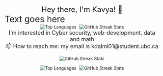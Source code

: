<!-- Center-aligned text with increased font size -->
<div align="center" style="font-size: 24px;">Hey there, I'm Kavya! 👋</div>
<span style="font-size:2.0em;">Text goes here</span>

<!-- Center-aligned grid layout -->
<div align="center" style="display: flex; justify-content: center; align-items: center; gap: 10px;">
  <!-- First image -->
  <div>
    <img src="https://github-readme-stats.vercel.app/api/top-langs/?username=KavyaDalmia&theme=radical" alt="Top Languages">
  </div>
  <!-- Second image -->
  <div>
    <img src="https://streak-stats.demolab.com/?user=KavyaDalmia&theme=radical" alt="GitHub Streak Stats">
  </div>
</div>

<!-- Center-aligned text with increased font size -->
<div align="center" style="font-size: 18px;">I’m interested in Cyber security, web-development, data and math</div>

<!-- Center-aligned text with increased font size -->
<div align="center" style="font-size: 18px;">📫 How to reach me: my email is kdalmi01@student.ubc.ca</div>

<!-- Center-aligned GitHub streak stats -->
<p align="center">
  <img src="https://streak-stats.demolab.com/?user=KavyaDalmia&theme=radical" alt="GitHub Streak Stats">
</p>

<!-- Center-aligned grid layout -->
<div align="center" style="display: flex; justify-content: center; align-items: center; gap: 10px;">
  <!-- First image -->
  <div>
    <img src="https://github-readme-stats.vercel.app/api/top-langs/?username=KavyaDalmia&theme=radical" alt="Top Languages">
  </div>
  <!-- Second image -->
  <div>
    <img src="https://streak-stats.demolab.com/?user=KavyaDalmia&theme=radical" alt="GitHub Streak Stats">
  </div>
</div>
